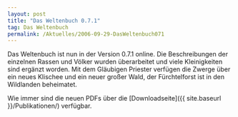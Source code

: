 ```yaml
---
layout: post
title: "Das Weltenbuch 0.7.1"
tag: Das Weltenbuch
permalink: /Aktuelles/2006-09-29-DasWeltenbuch071
---
```


Das Weltenbuch ist nun in der Version 0.7.1 online. Die Beschreibungen der einzelnen Rassen und Völker wurden überarbeitet und viele Kleinigkeiten sind ergänzt worden. Mit dem Gläubigen Priester verfügen die Zwerge über ein neues Klischee und ein neuer großer Wald, der Fürchtelforst ist in den Wildlanden beheimatet.

Wie immer sind die neuen PDFs über die [Downloadseite]({{ site.baseurl }}/Publikationen/) verfügbar.

